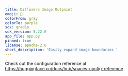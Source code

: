 ```yaml
---
title: Diffusers Image Outpaint
emoji: 🔅
colorFrom: gray
colorTo: purple
sdk: gradio
sdk_version: 5.22.0
app_file: app.py
pinned: true
license: apache-2.0
short_description: 'Easily expand image boundaries '
---
```


Check out the configuration reference at <https://huggingface.co/docs/hub/spaces-config-reference>